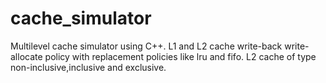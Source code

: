 # cache_simulator
Multilevel cache simulator using C++. L1 and L2 cache write-back write-allocate policy with replacement policies like lru and fifo. L2 cache of type non-inclusive,inclusive and exclusive.
